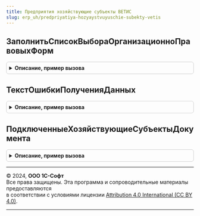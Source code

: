 ```yaml
---
title: Предприятия хозяйствующие субъекты ВЕТИС
slug: erp_uh/predpriyatiya-hozyaystvuyuschie-subekty-vetis
---
```



## ЗаполнитьСписокВыбораОрганизационноПравовыхФорм
<details style="margin: 1em 0; padding: 0.5em; border: 1px solid #ccc; border-radius: 6px;">

<summary style="font-weight: bold; cursor: pointer;">Описание, пример вызова</summary>

```bsl

Процедура ЗаполнитьСписокВыбораОрганизационноПравовыхФорм(Элемент) Экспорт
```

Пример вызова
```bsl
ПредприятияХозяйствующиеСубъектыВЕТИС.ЗаполнитьСписокВыбораОрганизационноПравовыхФорм(Элемент) 
```
</details>

## ТекстОшибкиПолученияДанных
<details style="margin: 1em 0; padding: 0.5em; border: 1px solid #ccc; border-radius: 6px;">

<summary style="font-weight: bold; cursor: pointer;">Описание, пример вызова</summary>

```bsl

Функция ТекстОшибкиПолученияДанных(ТекстОшибки) Экспорт
```

Пример вызова
```bsl
Результат = ПредприятияХозяйствующиеСубъектыВЕТИС.ТекстОшибкиПолученияДанных(ТекстОшибки) 
```
</details>

## ПодключенныеХозяйствующиеСубъектыДокумента
<details style="margin: 1em 0; padding: 0.5em; border: 1px solid #ccc; border-radius: 6px;">

<summary style="font-weight: bold; cursor: pointer;">Описание, пример вызова</summary>

```bsl

Функция ПодключенныеХозяйствующиеСубъектыДокумента(Документ) Экспорт
```

Пример вызова
```bsl
Результат = ПредприятияХозяйствующиеСубъектыВЕТИС.ПодключенныеХозяйствующиеСубъектыДокумента(Документ) 
```
</details>

---

© 2024, **ООО 1С-Софт**  
Все права защищены. Эта программа и сопроводительные материалы предоставляются  
в соответствии с условиями лицензии [Attribution 4.0 International (CC BY 4.0)](https://creativecommons.org/licenses/by/4.0/legalcode).

---
